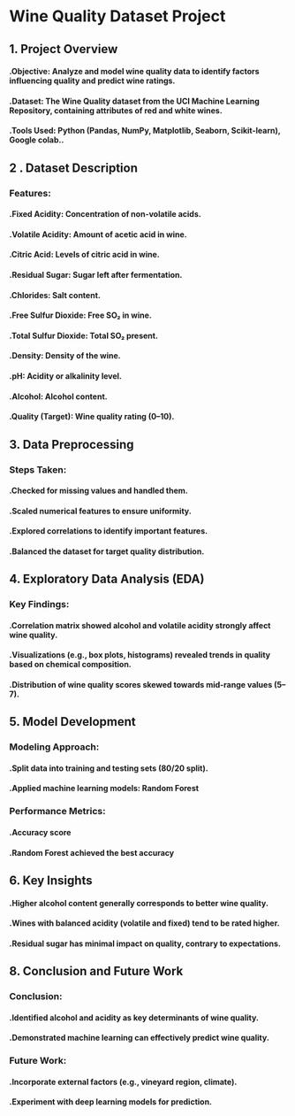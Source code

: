 # Wine Quality Dataset Project
## 1. Project Overview
####  .Objective: Analyze and model wine quality data to identify factors influencing quality and predict wine ratings.
####  .Dataset: The Wine Quality dataset from the UCI Machine Learning Repository, containing attributes of red and white wines.
####  .Tools Used: Python (Pandas, NumPy, Matplotlib, Seaborn, Scikit-learn), Google colab..
## 2 . Dataset Description
### Features:
#### .Fixed Acidity: Concentration of non-volatile acids.
#### .Volatile Acidity: Amount of acetic acid in wine.
#### .Citric Acid: Levels of citric acid in wine.
#### .Residual Sugar: Sugar left after fermentation.
#### .Chlorides: Salt content.
#### .Free Sulfur Dioxide: Free SO₂ in wine.
#### .Total Sulfur Dioxide: Total SO₂ present.
#### .Density: Density of the wine.
#### .pH: Acidity or alkalinity level.
#### .Alcohol: Alcohol content.
#### .Quality (Target): Wine quality rating (0–10).
## 3. Data Preprocessing
### Steps Taken:
#### .Checked for missing values and handled them.
#### .Scaled numerical features to ensure uniformity.
#### .Explored correlations to identify important features.
#### .Balanced the dataset for target quality distribution.
## 4. Exploratory Data Analysis (EDA)
### Key Findings:
#### .Correlation matrix showed alcohol and volatile acidity strongly affect wine quality.
#### .Visualizations (e.g., box plots, histograms) revealed trends in quality based on chemical composition.
#### .Distribution of wine quality scores skewed towards mid-range values (5–7).

## 5. Model Development
### Modeling Approach:
#### .Split data into training and testing sets (80/20 split).
#### .Applied machine learning models: Random Forest 
### Performance Metrics:
#### .Accuracy score
#### .Random Forest achieved the best accuracy 
## 6. Key Insights
#### .Higher alcohol content generally corresponds to better wine quality.
#### .Wines with balanced acidity (volatile and fixed) tend to be rated higher.
#### .Residual sugar has minimal impact on quality, contrary to expectations.
## 8. Conclusion and Future Work
### Conclusion:
#### .Identified alcohol and acidity as key determinants of wine quality.
#### .Demonstrated machine learning can effectively predict wine quality.
### Future Work:
#### .Incorporate external factors (e.g., vineyard region, climate).
#### .Experiment with deep learning models for prediction.

